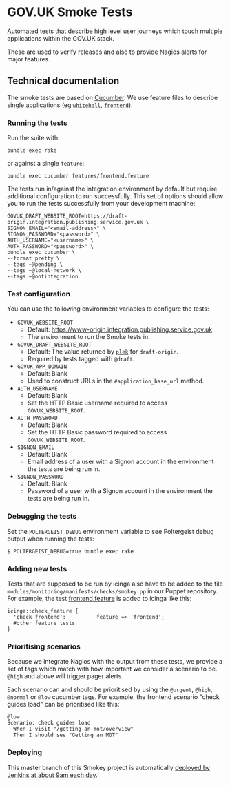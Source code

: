 # GOV.UK Smoke Tests

Automated tests that describe high level user journeys which touch multiple
applications within the GOV.UK stack.

These are used to verify releases and also to provide Nagios alerts for major
features.

## Technical documentation

The smoke tests are based on [Cucumber](http://cukes.info/). We use feature
files to describe single applications (eg
[`whitehall`](https://github.com/alphagov/whitehall),
[`frontend`](https://github.com/alphagov/frontend)).

### Running the tests

Run the suite with:

```
bundle exec rake
```

or against a single `feature`:

```
bundle exec cucumber features/frontend.feature
```

The tests run in/against the integration environment by default but require additional configuration to run successfully. This set of options should allow you to run the tests successfully from your development machine:

```
GOVUK_DRAFT_WEBSITE_ROOT=https://draft-origin.integration.publishing.service.gov.uk \
SIGNON_EMAIL="<email-address>" \
SIGNON_PASSWORD="<password>" \
AUTH_USERNAME="<username>" \
AUTH_PASSWORD="<password>" \
bundle exec cucumber \
--format pretty \
--tags ~@pending \
--tags ~@local-network \
--tags ~@notintegration
```

### Test configuration

You can use the following environment variables to configure the tests:

* `GOVUK_WEBSITE_ROOT`
  * Default: https://www-origin.integration.publishing.service.gov.uk
  * The environment to run the Smoke tests in.
* `GOVUK_DRAFT_WEBSITE_ROOT`
  * Default: The value returned by [`plek`](http://github.com/alphagov/plek) for `draft-origin`.
  * Required by tests tagged with `@draft`.
* `GOVUK_APP_DOMAIN`
  * Default: Blank
  * Used to construct URLs in the `#application_base_url` method.
* `AUTH_USERNAME`
  * Default: Blank
  * Set the HTTP Basic username required to access `GOVUK_WEBSITE_ROOT`.
* `AUTH_PASSWORD`
  * Default: Blank
  * Set the HTTP Basic password required to access `GOVUK_WEBSITE_ROOT`.
* `SIGNON_EMAIL`
  * Default: Blank
  * Email address of a user with a Signon account in the environment the tests are being run in.
* `SIGNON_PASSWORD`
  * Default: Blank
  * Password of a user with a Signon account in the environment the tests are being run in.

### Debugging the tests

Set the `POLTERGEIST_DEBUG` environment variable to see Poltergeist debug output when running the tests:

```
$ POLTERGEIST_DEBUG=true bundle exec rake
```

### Adding new tests

Tests that are supposed to be run by icinga also have to be added to the file
`modules/monitoring/manifests/checks/smokey.pp` in our Puppet repository. For
example, the test [frontend.feature](/features/frontend.feature)
is added to icinga like this:

```puppet
icinga::check_feature {
  'check_frontend':          feature => 'frontend';
  #other feature tests
}
```

### Prioritising scenarios

Because we integrate Nagios with the output from these tests, we provide a set
of tags which match with how important we consider a scenario to be. `@high` and
above will trigger pager alerts.

Each scenario can and should be prioritised by using the `@urgent`, `@high`,
`@normal` or `@low` cucumber tags. For example, the frontend scenario "check
guides load" can be prioritised like this:

```cucumber
@low
Scenario: check guides load
  When I visit "/getting-an-mot/overview"
  Then I should see "Getting an MOT"
```

### Deploying

This master branch of this Smokey project is automatically [deployed by Jenkins at about 9am each day](https://github.com/alphagov/govuk-puppet/blob/master/modules/govuk_jenkins/templates/jobs/smokey_deploy.yaml.erb#L24).
